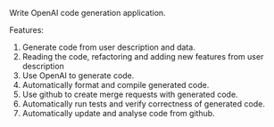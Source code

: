 Write OpenAI code generation application.

Features:
1. Generate code from user description and data.
2. Reading the code, refactoring and adding new features from user description
3. Use OpenAI to generate code.
4. Automatically format and compile generated code.
5. Use github to create merge requests with generated code.
6. Automatically run tests and verify correctness of generated code.
7. Automatically update and analyse code from github.
